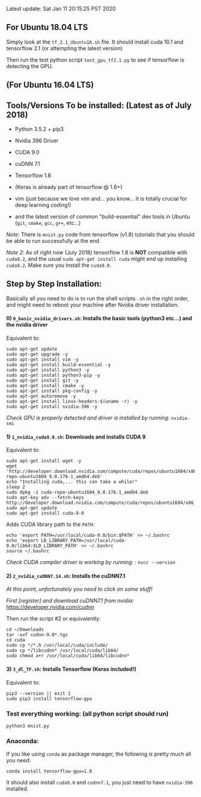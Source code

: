 Latest update: Sat Jan 11 20:15:25 PST 2020

## For Ubuntu 18.04 LTS


Simply look at the `tf_2.1_Ubuntu18.sh` file. It should install cuda 10.1
and tensorflow 2.1 (or attempting the latest version)

Then run the test python script `test_gpu_tf2.1.py` to see if
tensorflow is detecting the GPU.


## (For Ubuntu 16.04 LTS)

Tools/Versions To be installed: (Latest as of July 2018)
--------------------------------------------------------

- Python 3.5.2 + pip3
- Nvidia 396 Driver
- CUDA 9.0
- cuDNN 7.1
- Tensorflow 1.8
- (Keras is already part of tensorflow @ 1.8+)
- vim (just because we love vim and... you know... it is totally crucial for deep learning coding!)

- and the latest version of common "build-essential" dev tools in Ubuntu
(`git`, `cmake`, `gcc`, `g++`, etc...)


*Note*: There is `mnist.py` code from tensorflow (v1.8) tutorials that you should be able to run successfully at the end.

*Note 2*: As of right now (July 2018) tensorflow 1.8 is **NOT** compatible with `cuda9.2`, and the
usual `sudo apt-get install cuda` might end up installing `cuda9.2`. Make sure you install the `cuda9.0`.


Step by Step Installation:
-------------------------
Basically all you need to do is to run the shell scripts `.sh` in the right order, and might
need to reboot your machine after Nvidia driver installation.

#### 0) `0_basic_nvidia_drivers.sh`: Installs the basic tools (python3 etc...) and the nvidia driver

Equivalent to:

```shell
sudo apt-get update
sudo apt-get upgrade -y
sudo apt-get install vim -y
sudo apt-get install build-essential -y
sudo apt-get install python3 -y
sudo apt-get install python3-pip -y
sudo apt-get install git -y
sudo apt-get install cmake -y
sudo apt-get install pkg-config -y
sudo apt-get autoremove -y
sudo apt-get install linux-headers-$(uname -r) -y
sudo apt-get install nvidia-396 -y
```

*Check GPU is properly detected and driver is installed by running:* `nvidia-smi`

#### 1) `1_nvidia_cuda9.0.sh`: Downloads and installs CUDA 9

Equivalent to:

```shell
sudo apt-get install wget -y
wget 'http://developer.download.nvidia.com/compute/cuda/repos/ubuntu1604/x86_64/cuda-repo-ubuntu1604_9.0.176-1_amd64.deb'
echo "Installing cuda,... this can take a while!"
sleep 2
sudo dpkg -i cuda-repo-ubuntu1604_9.0.176-1_amd64.deb
sudo apt-key adv --fetch-keys http://developer.download.nvidia.com/compute/cuda/repos/ubuntu1604/x86_64/7fa2af80.pub
sudo apt-get update
sudo apt-get install cuda-9-0
```

Adds CUDA library path to the `PATH`:

```shell
echo 'export PATH=/usr/local/cuda-9.0/bin:$PATH' >> ~/.bashrc
echo 'export LD_LIBRARY_PATH=/usr/local/cuda-9.0/lib64:$LD_LIBRARY_PATH' >> ~/.bashrc
source ~/.bashrc
```

*Check CUDA compiler driver is working by running:* : `nvcc --version`


#### 2) `2_nvidia_cuDNN7.14.sh`: Installs the cuDNN7.1

*At this point, unfortunately you need to click on some stuff!*

*First [register] and download cuDNN7.1 from nvidia:* <https://developer.nvidia.com/cudnn>

Then run the script #2 or equivalently:
```shell
cd ~/Downloads
tar -xvf cudnn-9.0*.tgz
cd cuda
sudo cp */*.h /usr/local/cuda/include/
sudo cp */libcudnn* /usr/local/cuda/lib64/
sudo chmod a+r /usr/local/cuda/lib64/libcudnn*
```

#### 3) `3_dl_TF.sh`: Installs Tensorflow (Keras included!)

Equivalent to:

```shell
pip3 --version || exit 1
sudo pip3 install tensorflow-gpu
```
### Test everything working: (all python script should run)


```shell
python3 mnist.py
```

### Anaconda:

If you like using `conda` as package manager, the following is pretty much
all you need:

`conda install tensorflow-gpu=1.8`

It should also install `cuda9.0` and `cudnn7.1`,  you just need to have `nvidia-396` installed.

